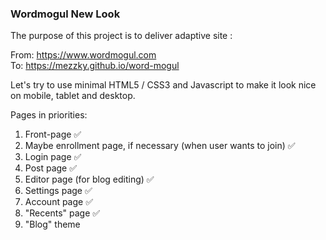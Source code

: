 ### Wordmogul New Look

The purpose of this project is to deliver adaptive site :

From: https://www.wordmogul.com <br>
To: https://mezzky.github.io/word-mogul

Let's try to use minimal HTML5 / CSS3 and Javascript to make it look nice on mobile, tablet and desktop.

Pages in priorities:

1. Front-page :white_check_mark:
2. Maybe enrollment page, if necessary (when user wants to join) :white_check_mark:
3. Login page :white_check_mark:
4. Post page :white_check_mark:
5. Editor page (for blog editing) :white_check_mark:
6. Settings page :white_check_mark:
7. Account page :white_check_mark:
8. "Recents" page :white_check_mark:
9. "Blog" theme
